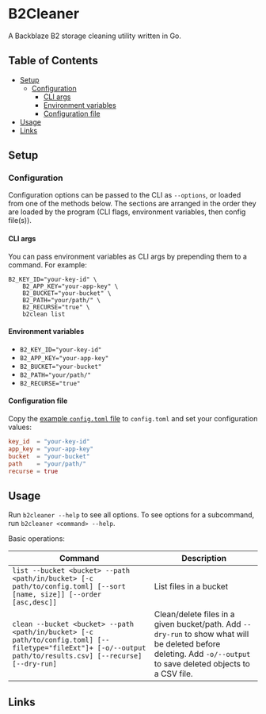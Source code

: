 # B2Cleaner <!-- omit in toc -->

A Backblaze B2 storage cleaning utility written in Go.

## Table of Contents <!-- omit in toc -->

- [Setup](#setup)
  - [Configuration](#configuration)
    - [CLI args](#cli-args)
    - [Environment variables](#environment-variables)
    - [Configuration file](#configuration-file)
- [Usage](#usage)
- [Links](#links)

## Setup

### Configuration

Configuration options can be passed to the CLI as `--options`, or loaded from one of the methods below. The sections are arranged in the order they are loaded by the program (CLI flags, environment variables, then config file(s)).

#### CLI args

You can pass environment variables as CLI args by prepending them to a command. For example:

```shell
B2_KEY_ID="your-key-id" \
    B2_APP_KEY="your-app-key" \
    B2_BUCKET="your-bucket" \
    B2_PATH="your/path/" \
    B2_RECURSE="true" \
    b2clean list
```

#### Environment variables

* `B2_KEY_ID="your-key-id"`
* `B2_APP_KEY="your-app-key"`
* `B2_BUCKET="your-bucket"`
* `B2_PATH="your/path/"`
* `B2_RECURSE="true"`

#### Configuration file

Copy the [example `config.toml` file](./example.config.toml) to `config.toml` and set your configuration values:

```toml
key_id  = "your-key-id"
app_key = "your-app-key"
bucket  = "your-bucket"
path    = "your/path/"
recurse = true
```

## Usage

Run `b2cleaner --help` to see all options. To see options for a subcommand, run `b2cleaner <command> --help`.

Basic operations:

| Command                                                                                                                                                      | Description                                                                                                                                                       |
| ------------------------------------------------------------------------------------------------------------------------------------------------------------ | ----------------------------------------------------------------------------------------------------------------------------------------------------------------- |
| `list --bucket <bucket> --path <path/in/bucket> [-c path/to/config.toml] [--sort [name, size]] [--order [asc,desc]]`                                         | List files in a bucket                                                                                                                                            |
| `clean --bucket <bucket> --path <path/in/bucket> [-c path/to/config.toml] [--filetype="fileExt"]+ [-o/--output path/to/results.csv] [--recurse] [--dry-run]` | Clean/delete files in a given bucket/path. Add `--dry-run` to show what will be deleted before deleting. Add `-o/--output` to save deleted objects to a CSV file. |

## Links
